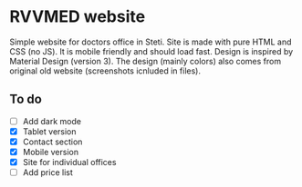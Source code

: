 # RVVMED website
Simple website for doctors office in Steti. Site is made with pure HTML and CSS (no JS). It is mobile friendly and should load fast.
Design is inspired by Material Design (version 3).
The design (mainly colors) also comes from original old website (screenshots icnluded in files). 


## To do
- [ ] Add dark mode
- [X] Tablet version
- [X] Contact section
- [x] Mobile version
- [x] Site for individual offices
- [ ] Add price list